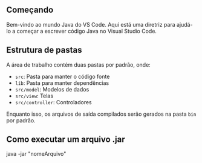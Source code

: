 ## Começando

Bem-vindo ao mundo Java do VS Code. Aqui está uma diretriz para ajudá-lo a começar a escrever código Java no Visual Studio Code.

## Estrutura de pastas

A área de trabalho contém duas pastas por padrão, onde:

- `src`: Pasta para manter o código fonte
- `lib`: Pasta para manter dependências
- `src/model`: Modelos de dados
- `src/view`: Telas
- `src/controller`: Controladores

Enquanto isso, os arquivos de saída compilados serão gerados na pasta `bin` por padrão.

## Como executar um arquivo .jar
java -jar "nomeArquivo"
